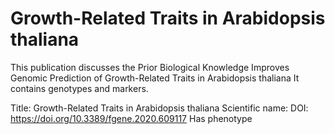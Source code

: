 # Growth-Related Traits in Arabidopsis thaliana

This publication discusses the Prior Biological Knowledge Improves Genomic Prediction of Growth-Related Traits in Arabidopsis thaliana
It contains  genotypes and  markers.

Title: Growth-Related Traits in Arabidopsis thaliana
Scientific name: 
DOI: https://doi.org/10.3389/fgene.2020.609117
Has phenotype 

